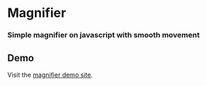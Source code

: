 # Magnifier
### Simple magnifier on javascript with smooth movement

## Demo
Visit the [magnifier demo site](https://volizik.github.io/magnifier).
